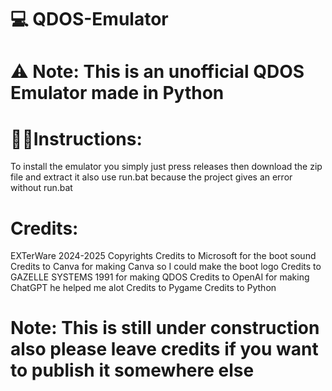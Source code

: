# 💻 QDOS-Emulator
# ⚠ Note: This is an unofficial QDOS Emulator made in Python
# 👨‍🏫Instructions:
To install the emulator you simply just press releases then download the zip file and extract it also use run.bat because the project gives an error without run.bat
# Credits:
EXTerWare 2024-2025 Copyrights
Credits to Microsoft for the boot sound
Credits to Canva for making Canva so I could make the boot logo
Credits to GAZELLE SYSTEMS 1991 for making QDOS
Credits to OpenAI for making ChatGPT he helped me alot
Credits to Pygame
Credits to Python
# Note: This is still under construction also please leave credits if you want to publish it somewhere else
